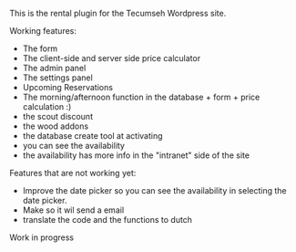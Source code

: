 This is the rental plugin for the Tecumseh Wordpress site.

Working features:
- The form
- The client-side and server side price calculator
- The admin panel
- The settings panel
- Upcoming Reservations 
- The morning/afternoon function in the database + form + price calculation :)
- the scout discount
- the wood addons
- the database create tool at activating
- you can see the availability 
- the availability has more info in the "intranet" side of the site

Features that are not working yet:
- Improve the date picker so you can see the availability in selecting the date picker.
- Make so it wil send a email 
- translate the code and the functions to dutch


Work in progress
